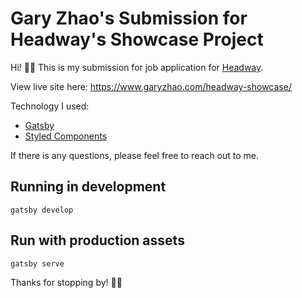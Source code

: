 # Gary Zhao's Submission for Headway's Showcase Project

Hi! 👋🏼
This is my submission for job application for [Headway](http://headway.io/).

View live site here: https://www.garyzhao.com/headway-showcase/

Technology I used:

- [Gatsby](https://www.gatsbyjs.org/)
- [Styled Components](https://www.styled-components.com/)

If there is any questions, please feel free to reach out to me.

## Running in development

`gatsby develop`

## Run with production assets

`gatsby serve`

Thanks for stopping by! 🙏🏼
